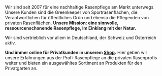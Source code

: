 Wir sind seit 2007 für eine nachhaltige Rasenpflege am Markt unterwegs. Unsere Kunden sind die Greenkeeper von Sportrasenflächen, die Verantwortlichen für öffentliches Grün und ebenso die Pflegenden von privaten Rasenflächen. **Unsere Mission: eine sinnvolle, ressourcenschonende Rasenpflege, im Einklang mit der Natur.**

Wir sind vertrieblich vor allem in Deutschland, der Schweiz und Österreich aktiv.

**Und immer online für Privatkunden in unserem <a href="https://grashobber.shop/" target="_blank">Shop</a>.** Hier geben wir unsere Erfahrungen aus der Profi-Rasenpflege an die privaten Rasenprofis weiter und bieten ein ausgewähltes Sortiment an Produkten für den Privatgarten an.
